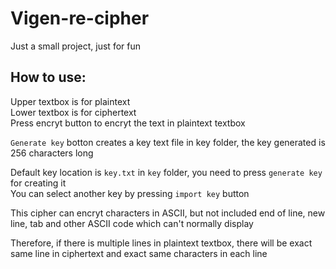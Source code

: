 # Vigen-re-cipher
Just a small project, just for fun

## How to use:  
Upper textbox is for plaintext  
Lower textbox is for ciphertext  
Press encryt button to encryt the text in plaintext textbox  

`Generate key` botton creates a key text file in key folder, the key generated is 256 characters long

Default key location is `key.txt` in `key` folder, you need to press `generate key` for creating it  
You can select another key by pressing `import key` button

This cipher can encryt characters in ASCII, but not included end of line, new line, tab and other ASCII code which can't normally display

Therefore, if there is multiple lines in plaintext textbox, there will be exact same line in ciphertext and exact same characters in each line